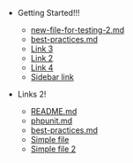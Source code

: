 - Getting Started!!!
    - [new-file-for-testing-2.md](new-file-for-testing-2.md) 
    - [best-practices.md](best-practices.md) 
    - [Link 3](file.md) 
    - [Link 2](file.md) 
    - [Link 4](file.md) 
    - [Sidebar link](SIDEBAR.md) 

- Links 2!
    - [README.md](README.md) 
    - [phpunit.md](phpunit.md) 
    - [best-practices.md](best-practices.md) 
    - [Simple file](file.md) 
    - [Simple file 2](file.md) 

